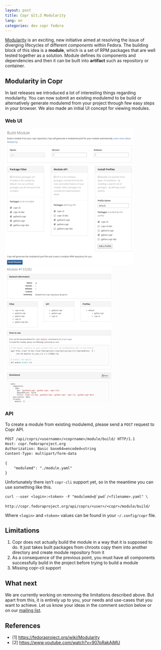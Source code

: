 ```yaml
---
layout: post
title: Copr &lt;3 Modularity
lang: en
categories: dev copr fedora
---
```



[Modularity](https://fedoraproject.org/wiki/Modularity) is an exciting, new initiative aimed at resolving the issue of diverging lifecycles of different *components* within Fedora. The building block of this idea is a **module**, which is a set of RPM packages that are well tested together as a solution. Module defines its components and dependencies and then it can be built into **artifact** such as repository or container.

## Modularity in Copr

In last releases we introduced a lot of interesting things regarding modularity. You can now submit an existing modulemd to be build or alternatively generate modulemd from your project through few easy steps in your browser. We also made an initial UI concept for viewing modules.


### Web UI

<div class="row">
	<div class="col-lg-6">
		<a href="/files/img/module-create-full.png" title="Generate modulemd from your project">
			<img src="/files/img/module-create-thumb.png">
		</a>
	</div>
	<div class="col-lg-6">
		<a href="/files/img/module-detail-full.png" title="Detail of a module">
			<img src="/files/img/module-detail-thumb.png" class="pull-right">
		</a>
	</div>
</div>


### API

To create a module from existing modulemd, please send a `POST` request to Copr API.

	POST /api/coprs/<username>/<coprname>/module/build/ HTTP/1.1
	Host: copr.fedoraproject.org
	Authorization: Basic base64=encoded=string
	Content-Type: multipart/form-data

	{
		"modulemd": "./module.yaml"
	}

Unfortunately there isn't `copr-cli` support yet, so in the meantime you can use something like this.

	curl --user <login>:<token> -F "modulemd=@`pwd`/<filename>.yaml" \
	     http://copr.fedoraproject.org/api/coprs/<user>/<copr>/module/build/

Where `<login>` and `<token>` values can be found in your `~/.config/copr` file.


## Limitations
1. Copr does not actually build the module in a way that it is supposed to do. It just takes built packages from chroots copy them into another directory and create module repository from it
2. As a consequence of the previous point, you must have all components successfully build in the project before trying to build a module
3. Missing copr-cli support


## What next
We are currently working on removing the limitations described above. But apart from this, it is entirely up to you, your needs and use-cases that you want to achieve. Let us know your ideas in the comment section below or on our [mailing list](https://lists.fedorahosted.org/admin/lists/copr-devel.lists.fedorahosted.org/).


## References
- [1] <https://fedoraproject.org/wiki/Modularity>
- [2] <https://www.youtube.com/watch?v=907pRakAjMU>
